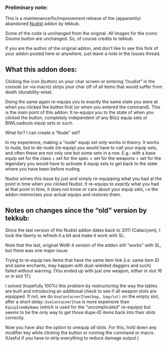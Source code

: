 ### Preliminary note:

This is a maintenance/fix/improvement release of the (apparantly) abandoned [Nudist](https://www.curseforge.com/wow/addons/nudist) addon by tekkub. 

Some of the code is unchanged from the original. All images for the iconic Gnome button are unchanged. So, of course credits to tekkub.

If you are the author of the original addon, and don’t like to see this fork of your addon posted here or anywhere, just leave a note in the Issues thread.


## What this addon does:

Clicking the icon (button) on your char screen or entering “/nudist” in the console (or via macro) strips your char off of all items that would suffer from death (durability-wise).

Doing the same again re-equips you to exactly the same state you were at when you clicked the button first (or when you entered the command).
This is the main point of this addon: It re-equips you to the state of when you clicked the button, completely independent of any Blizz equip sets or BtWLoadouts equip sets or such. 

What for? I can create a “Nude” set?

In my experience, making a “nude” equip set only works in theory. It works to nude, but to de-nude (re-equip) you would have to call your equip sets, and often these are not only one but some sets in a row. E.g.: with a base equip set for the class + set for the spec + set for the weapons + set for the legendary you would have to activate 4 equip sets to get back to the state where you have been before nuding. 

Nudist solves this issue by just and simply re-equipping what you had at the point in time when you clicked Nudist. It re-equips to _exactly_ what you had at that point in time, it does not know or care about your equip sets, i.e the addon memorizes your actual equips and restores them. 

## Notes on changes since the “old” version by tekkub:

Since the last version of the Nudist addon dates back to 2011 (Cataclysm), I took the liberty to refresh it a bit and make it work with SL.

Note that the last, original WoW 4 version of the addon still “works” with SL, but there was one major issue:

Trying to re-equip two items that have the same item link (i.e. same item ID and same enchants, may happen with dual-wielded daggers and such) failed without warning. (You ended up with just _one_ weapon, either in slot 16 or in slot 17.)

I solved (hopefully 100%) this problem by restructuring the way the tables are built and introducing an additional check to see if all weapon slots are equipped. If not, we do `UseContainerItem(bag, bagslot)` on the empty slot, after a short delay. `UseContainerItem` is more expensive than `EquipItemByName` (which is used for the “uncomplicated” re-equips) but seems to be the only way to get those dupe-ID items back into their slots correctly.

Now you have also the option to unequip _all_ slots. For this, hold down any modifier key while clicking the button or running the command or macro. (Useful if you have to strip everything to reduce damage output.)
